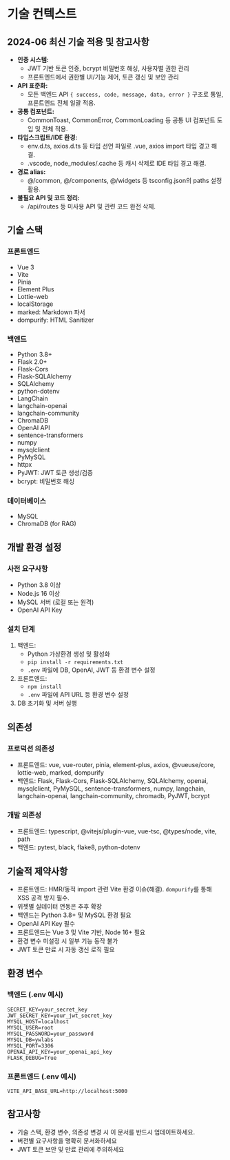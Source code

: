 # 기술 컨텍스트

## 2024-06 최신 기술 적용 및 참고사항

- **인증 시스템:**
  - JWT 기반 토큰 인증, bcrypt 비밀번호 해싱, 사용자별 권한 관리
  - 프론트엔드에서 권한별 UI/기능 제어, 토큰 갱신 및 보안 관리
- **API 표준화:**
  - 모든 백엔드 API `{ success, code, message, data, error }` 구조로 통일, 프론트엔드 전체 일괄 적용.
- **공통 컴포넌트:**
  - CommonToast, CommonError, CommonLoading 등 공통 UI 컴포넌트 도입 및 전체 적용.
- **타입스크립트/IDE 환경:**
  - env.d.ts, axios.d.ts 등 타입 선언 파일로 .vue, axios import 타입 경고 해결.
  - .vscode, node_modules/.cache 등 캐시 삭제로 IDE 타입 경고 해결.
- **경로 alias:**
  - @/common, @/components, @/widgets 등 tsconfig.json의 paths 설정 활용.
- **불필요 API 및 코드 정리:**
  - /api/routes 등 미사용 API 및 관련 코드 완전 삭제.

## 기술 스택
### 프론트엔드
- Vue 3
- Vite
- Pinia
- Element Plus
- Lottie-web
- localStorage
- marked: Markdown 파서
- dompurify: HTML Sanitizer

### 백엔드
- Python 3.8+
- Flask 2.0+
- Flask-Cors
- Flask-SQLAlchemy
- SQLAlchemy
- python-dotenv
- LangChain
- langchain-openai
- langchain-community
- ChromaDB
- OpenAI API
- sentence-transformers
- numpy
- mysqlclient
- PyMySQL
- httpx
- PyJWT: JWT 토큰 생성/검증
- bcrypt: 비밀번호 해싱

### 데이터베이스
- MySQL
- ChromaDB (for RAG)

## 개발 환경 설정
### 사전 요구사항
- Python 3.8 이상
- Node.js 16 이상
- MySQL 서버 (로컬 또는 원격)
- OpenAI API Key

### 설치 단계
1. 백엔드:
   - Python 가상환경 생성 및 활성화
   - `pip install -r requirements.txt`
   - `.env` 파일에 DB, OpenAI, JWT 등 환경 변수 설정
2. 프론트엔드:
   - `npm install`
   - `.env` 파일에 API URL 등 환경 변수 설정
3. DB 초기화 및 서버 실행

## 의존성
### 프로덕션 의존성
- 프론트엔드: vue, vue-router, pinia, element-plus, axios, @vueuse/core, lottie-web, marked, dompurify
- 백엔드: Flask, Flask-Cors, Flask-SQLAlchemy, SQLAlchemy, openai, mysqlclient, PyMySQL, sentence-transformers, numpy, langchain, langchain-openai, langchain-community, chromadb, PyJWT, bcrypt

### 개발 의존성
- 프론트엔드: typescript, @vitejs/plugin-vue, vue-tsc, @types/node, vite, path
- 백엔드: pytest, black, flake8, python-dotenv

## 기술적 제약사항
- 프론트엔드: HMR/동적 import 관련 Vite 환경 이슈(해결). `dompurify`를 통해 XSS 공격 방지 필수.
- 위젯별 실데이터 연동은 추후 확장
- 백엔드는 Python 3.8+ 및 MySQL 환경 필요
- OpenAI API Key 필수
- 프론트엔드는 Vue 3 및 Vite 기반, Node 16+ 필요
- 환경 변수 미설정 시 일부 기능 동작 불가
- JWT 토큰 만료 시 자동 갱신 로직 필요

## 환경 변수

### 백엔드 (.env 예시)
```
SECRET_KEY=your_secret_key
JWT_SECRET_KEY=your_jwt_secret_key
MYSQL_HOST=localhost
MYSQL_USER=root
MYSQL_PASSWORD=your_password
MYSQL_DB=ywlabs
MYSQL_PORT=3306
OPENAI_API_KEY=your_openai_api_key
FLASK_DEBUG=True
```

### 프론트엔드 (.env 예시)
```
VITE_API_BASE_URL=http://localhost:5000
```

## 참고사항
- 기술 스택, 환경 변수, 의존성 변경 시 이 문서를 반드시 업데이트하세요.
- 버전별 요구사항을 명확히 문서화하세요
- JWT 토큰 보안 및 만료 관리에 주의하세요 